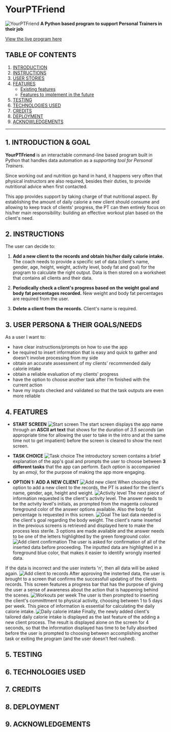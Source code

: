 # YourPTFriend

![YourPTFriend](images/your-pt-friend-intro.png)
**A Python based program to support Personal Trainers in their job**

[View the live program here](https://your-pt-friend.herokuapp.com/)


## TABLE OF CONTENTS

1. [INTRODUCTION](#1-introduction)
2. [INSTRUCTIONS](#2-instructions)
3. [USER STORIES](#3-user-stories)
4. [FEATURES](#4-features)
   - [Existing features](#existing-features)
   - [Features to implement in the future](#features-to-implement-in-the-future)
5. [TESTING](#5-testing)
6. [TECHNOLOGIES USED](#6-technologies-used)
7. [CREDITS](#6-credits)
8. [DEPLOYMENT](#7-deployment)
9. [ACKNOWLEDGEMENTS](#8-acknowledgements)

- - - 
## 1. INTRODUCTION & GOAL

__YourPTFriend__ is an interactable command-line based program built in Python that handles data automation as a _supporting tool for Personal Trainers_.

Since working out and nutrition go hand in hand, it happens very often that physical instructors are also required, besides their duties, to provide nutritional advice when first contacted.

This app provides support by taking charge of that nutritional aspect. By establishing the amount of daily calorie a new client should consume and allowing to keep track of clients' progress,
the PT can then entirely focus on his/her main responsibility: 
building an effective workout plan based on the client's need.

## 2. INSTRUCTIONS
The user can decide to:

1) __Add a new client to the records and obtain his/her daily calorie intake.__
The coach needs to provide a specific set of data (client's name, gender, age, height, weight, activity level, body fat and goal) for the program to calculate the right output. Data is then stored on a worksheet that contains all clients and their data.

2) __Periodically check a client's progress based on the weight goal and body fat percentages recorded.__
New weight and body fat percentages are required from the user.

3) __Delete a client from the records.__ 
Client's name is required.

## 3. USER PERSONA & THEIR GOALS/NEEDS
As a user I want to:
- have clear instructions/prompts on how to use the app
- be required to insert information that is easy and quick to gather and doesn't involve processing from my side
- obtain an accurate assessment of my clients' recommended daily calorie intake 
- obtain a reliable evaluation of my clients' progress
- have the option to choose another task after I'm finished with the current action
- have my inputs checked and validated so that the task outputs are even more reliable


## 4. FEATURES
- __START SCREEN__
![Start screen](images/start-screen.png)
The start screen displays the app name through an __ASCII art text__
that shows for the duration of _3.5 seconds_ (an appropriate time for allowing the user to take in the intro and at the same time not to get impatient) before the screen is cleared to show the next screen.

- __TASK CHOICE__
![Task choice](images/task-choice.png)
The introductory screen contains a brief explanation of the app's goal and prompts the user to choose between __3 different tasks__ that the app can perform.
Each option is accompanied by an _emoji_, for the purpose of making the app more engaging.

- __OPTION 1: ADD A NEW CLIENT__
![Add new client](images/add-new-client.png)
When choosing the option to add a new client to the records, the PT is asked for the client's name, gender, age, height and weight.
![Activity level](images/activity-level.png)
The next piece of information requested is the client's activity level. The answer needs to be the actvity level's initials, as prompted from the magenta coloured foreground color of the answer options available.
Also the body fat percentage is requested in this screen.
![Goal](images/goal-input.png)
The last data needed is the client's goal regarding the body weight. The client's name inserted in the previous screens is retrieved and displayed here to make the process less sterile. 3 options are made available and the answer needs to be one of the letters highlighted by the green foreground color.
![Add client confirmation](images/add-client-confirmation.png)
The user is asked for confirmation of all of the inserted data before proceeding.
The inputted data are highlighted in a foreground blue color, that makes it easier to identify wrongly inserted data.

If the data is incorrect and the user insterts 'n', then all data will be asked again.
![Add client to records](images/update-client-records.png)
After approving the insterted data, the user is brought to a screen that confirms the successfull updating of the clients records.
This screen features a progress bar that has the purpose of giving the user a sense of awareness about the action that is happening behind the scenes.
![Workouts per week](images/workouts-per-week.png)
The user is then prompted to inserting the client's committment to physical activity, choosing between 1 to 5 days per week. This piece of information is essential for calculating the daily calorie intake.
![Daily calorie intake](images/daily-calorie-intake.png)
Finally, the newly added client's tailored daily calorie intake is displayed as the last feature of the adding a new client process. 
The result is displayed alone on the screen for 4 seconds, so that the information displayed has time to be fully absorbed before the user is prompted to choosing between accomplishing another task or exiting the program (and the user doesn't feel rushed).


## 5. TESTING

## 6. TECHNOLOGIES USED

## 7. CREDITS

## 8. DEPLOYMENT

## 9. ACKNOWLEDGEMENTS